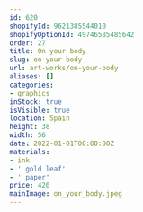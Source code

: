 ```yaml
---
id: 620
shopifyId: 9621385544010
shopifyOptionId: 49746585485642
order: 27
title: On your body
slug: on-your-body
url: art-works/on-your-body
aliases: []
categories:
- graphics
inStock: true
isVisible: true
location: Spain
height: 38
width: 56
date: 2022-01-01T00:00:00Z
materials:
- ink
- ' gold leaf'
- ' paper'
price: 420
mainImage: on_your_body.jpeg
---
```

